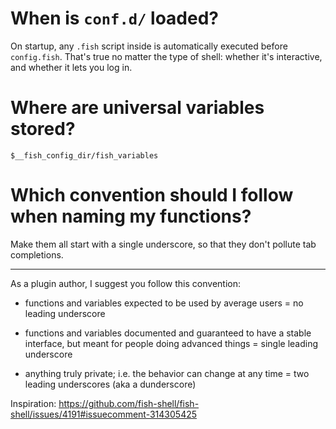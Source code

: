 # When is `conf.d/` loaded?

On  startup,  any  `.fish`  script   inside  is  automatically  executed  before
`config.fish`.   That's  true  no  matter   the  type  of  shell:  whether  it's
interactive, and whether it lets you log in.

# Where are universal variables stored?

    $__fish_config_dir/fish_variables

# Which convention should I follow when naming my functions?

Make them  all start with  a single underscore, so  that they don't  pollute tab
completions.

---

As a plugin author, I suggest you follow this convention:

   - functions and variables expected to be used by average users
   = no leading underscore

   - functions and variables documented and guaranteed to have a stable interface,
     but meant for people doing advanced things
   = single leading underscore

   - anything truly private; i.e. the behavior can change at any time
   = two leading underscores (aka a dunderscore)

Inspiration: <https://github.com/fish-shell/fish-shell/issues/4191#issuecomment-314305425>

